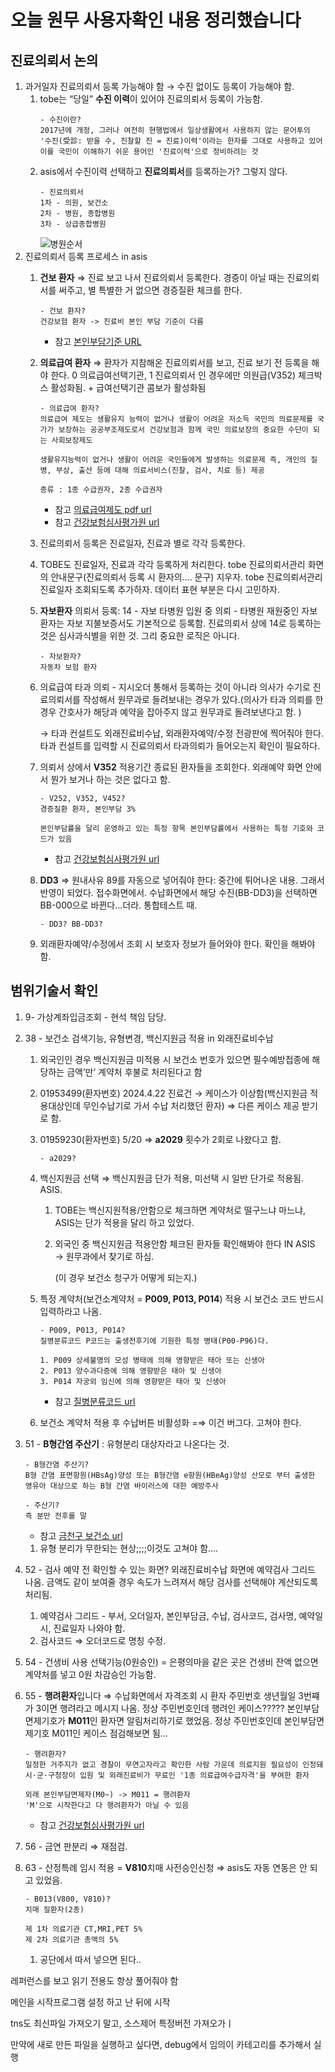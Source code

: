 

# 오늘 원무 사용자확인 내용 정리했습니다

## 진료의뢰서 논의
1. 과거일자 진료의뢰서 등록 가능해야 함 → 수진 없이도 등록이 가능해야 함.
    1. tobe는 “당일” **수진 이력**이 있어야 진료의뢰서 등록이 가능함.
        ```
        - 수진이란?       
        2017년에 개정, 그러나 여전히 현행법에서 일상생활에서 사용하지 않는 문어투의 '수진(受診: 받을 수, 진찰할 진 = 진료)이력'이라는 한자를 그대로 사용하고 있어 이를 국민이 이해하기 쉬운 용어인 '진료이력'으로 정비하려는 것
        ```
    2. asis에서 수진이력 선택하고 **진료의뢰서**를 등록하는가? 그렇지 않다.
         ```
         - 진료의뢰서
         1차 - 의원, 보건소
         2차 - 병원, 종합병원
         3차 - 상급종합병원
         ```
         ![병원순서](img\병원순서.jpg)
2. 진료의뢰서 등록 프로세스 in asis
    1. **건보 환자** ⇒ 진료 보고 나서 진료의뢰서 등록한다. 경증이 아닐 때는 진료의뢰서를 써주고, 별 특별한 거 없으면 경증질환 체크를 한다.
        ```
        - 건보 환자?
        건강보험 환자 -> 진료비 본인 부담 기준이 다름
        ```
        - 참고 [본인부담기준 URL](https://www.hira.or.kr/dummy.do?pgmid=HIRAA030056020100)

    2. **의료급여 환자** ⇒ 환자가 지참해온 진료의뢰서를 보고, 진료 보기 전 등록을 해야 한다.  0 의료급여선택기관, 1 진료의뢰서 인 경우에만 의원급(V352) 체크박스 활성화됨. + 급여선택기관 콤보가 활성화됨
        ```
        - 의료급여 환자?
        의료급여 제도는 생활유지 능력이 없거나 생활이 어려운 저소득 국민의 의료문제를 국가가 보장하는 공공부조제도로서 건강보험과 함께 국민 의료보장의 중요한 수단이 되는 사회보장제도
        
        생활유지능력이 없거나 생활이 어려운 국민들에게 발생하는 의료문제 즉, 개인의 질병, 부상, 출산 등에 대해 의료서비스(진찰, 검사, 치료 등) 제공

        종류 : 1종 수급권자, 2종 수급권자
        ```
        - 참고 [의료급여제도 pdf url](https://www.medric.or.kr/Uploads/BLibrary/%EC%8B%AC%ED%8F%89%EC%9B%90-%EC%95%8C%EA%B8%B0%EC%89%AC%EC%9A%B4%EC%9D%98%EB%A3%8C%EA%B8%89%EC%97%AC%EC%A0%9C%EB%8F%84.pdf)
        - 참고 [건강보험심사평가원 url](https://www.hira.or.kr/dummy.do?pgmid=HIRAA020020000000)

    3. 진료의뢰서 등록은 진료일자, 진료과 별로 각각 등록한다.

    5. TOBE도 진료일자, 진료과 각각 등록하게 처리한다. tobe 진료의뢰서관리 화면의 안내문구(진료의뢰서 등록 시 환자의…. 문구) 지우자. tobe 진료의뢰서관리 진료일자 조회되도록 추가하자. 데이터 표현 부분은 다시 고민하자.

    6. **자보환자** 의뢰서 등록: 14 - 자보 타병원 입원 중 의뢰 - 타병원 재원중인 자보 환자는 자보 지불보증서도 기본적으로 등록함. 진료의뢰서 상에 14로 등록하는 것은 심사과식별을 위한 것. 그리 중요한 로직은 아니다.
        ```
        - 자보환자?
        자동차 보험 환자
        ```
    7. 의료급여 타과 의뢰 - 지시오더 통해서 등록하는 것이 아니라 의사가 수기로 진료의뢰서를 작성해서 원무과로 들려보내는 경우가 있다.(의사가 타과 의뢰를 한 경우 간호사가 해당과 예약을 잡아주지 않고 원무과로 돌려보낸다고 함. ) 
    
        → 타과 컨설트도 외래진료비수납, 외래환자예약/수정 전광판에 찍어줘야 한다. 타과 컨설트를 입력할 시 진료의뢰서 타과의뢰가 들어오는지 확인이 필요하다.
        
    8. 의뢰서 상에서 **V352** 적용기간 종료된 환자들을 조회한다. 외래예약 화면 안에서 뭔가 보거나 하는 것은 없다고 함.
        ```
        - V252, V352, V452?
        경증질환 환자, 본인부담 3%

        본인부담률을 달리 운영하고 있는 특정 항목 본인부담률에서 사용하는 특정 기호와 코드가 있음
        ```
        - 참고 [건강보험심사평가원 url](https://www.hira.or.kr/dummy.do?pgmid=HIRAA030057020100)
        
    9. **DD3** ⇒ 원내사유 89를 자동으로 넣어줘야 한다: 중간에 튀어나온 내용. 그래서 반영이 되었다. 접수화면에서. 수납화면에서 해당 수진(BB-DD3)을 선택하면 BB-000으로 바뀐다…더라. 통합테스트 때.
        ```
        - DD3? BB-DD3?
        ```

    3. 외래환자예약/수정에서 조회 시 보호자 정보가 들어와야 한다. 확인을 해봐야 함. 


## 범위기술서 확인
1. 9- 가상계좌입금조회 - 현석 책임 담당. 
2. 38 - 보건소 검색기능, 유형변경, 백신지원금 적용 in 외래진료비수납
    1. 외국인인 경우 백신지원금 미적용 시 보건소 번호가 있으면 필수예방접종에 해당하는 금액’만’ 계약처 후불로 처리된다고 함 

    2. 01953499(환자번호) 2024.4.22 진료건 → 케이스가 이상함(백신지원금 적용대상인데 무인수납기로 가서 수납 처리했던 환자) ⇒ 다른 케이스 제공 받기로 함.

    3. 01959230(환자번호) 5/20 ⇒ **a2029** 횟수가 2회로 나왔다고 함.
        ```
        - a2029?

        ```

    4. 백신지원금 선택 ⇒ 백신지원금 단가 적용, 미선택 시 일반 단가로 적용됨. ASIS. 
        1. TOBE는 백신지원적용/안함으로 체크하면 계약처로 떨구느냐 마느냐, ASIS는 단가 적용을 달리 하고 있었다.

        2. 외국인 중 백신지원금 적용안함 체크된 환자들 확인해봐야 한다 IN ASIS → 원무과에서 찾기로 하심.

            (이 경우 보건소 청구가 어떻게 되는지.)


    5. 특정 계약처(보건소계약처 = **P009, P013, P014**) 적용 시 보건소 코드 반드시 입력하라고 나옴.
        ```
        - P009, P013, P014?
        질병분류코드 P코드는 출생전후기에 기원한 특정 병태(P00-P96)다.
        
        1. P009 상세불명의 모성 병태에 의해 영향받은 태아 또는 신생아
        2. P013 양수과다증에 의해 영향받은 태아 및 신생아
        3. P014 자궁외 임신에 의해 영향받은 태아 및 신생아
        ```
        - 참고 [질병분류코드 url](https://blog.naver.com/yhryub/140164223229)

    6. 보건소 계약처 적용 후 수납버튼 비활성화 =⇒ 이건 버그다. 고쳐야 한다.
3. 51 - **B형간염 주산기** : 유형분리 대상자라고 나온다는 것.
    ```
    - B형간염 주산기?
    B형 간염 표면항원(HBsAg)양성 또는 B형간염 e항원(HBeAg)양성 산모로 부터 출생한 영유아 대상으로 하는 B형 간염 바이러스에 대한 예방주사
    ```
    ```
    - 주산기?
    즉 분만 전후를 말
    ```
    - 참고 [금천구 보건소 url](https://www.geumcheon.go.kr/health/contents.do?key=1463)
    
    1. 유형 분리가 무한되는 현상;;;;이것도 고쳐야 함….

    

4. 52 - 검사 예약 전 확인할 수 있는 화면? 외래진료비수납 화면에 예약검사 그리드 나옴. 금액도 같이 보여줄 경우 속도가 느려져서 해당 검사를 선택해야 계산되도록 처리됨.
    1. 예약검사 그리드 - 부서, 오더일자, 본인부담금, 수납, 검사코드, 검사명, 예약일시, 진료일자 나와야 함.
    2. 검사코드 ⇒ 오더코드로 명칭 수정.

5. 54 - 건생비 사용 선택기능(0원승인) = 은평의마을 같은 곳은 건생비 잔액 없으면 계약처를 넣고 0원 차감승인 가능함.

6. 55 - **행려환자**입니다 ⇒ 수납화면에서 자격조회 시 환자 주민번호 생년월일 3번쨰가 3이면 행려라고 메시지 나옴. 정상 주민번호인데 행려인 케이스????? 본인부담면제기호가 **M011**인 환자면 알림처리하기로 했었음. 정상 주민번호인데 본인부담면제기호 M011인 케이스 점검해보면 됨…

    ```
    - 행려환자?
    일정한 거주지가 없고 경찰이 무연고자라고 확인한 사람 가운데 의료지원 필요성이 인정돼 시·군·구청장이 입원 및 외래진료비가 무료인 '1종 의료급여수급자격'을 부여한 환자

    외래 본인부담면제자(M0~) -> M011 = 행려환자
    'M'으로 시작한다고 다 행려환자가 아닐 수 있음
    ```
    - 참고 [건강보험심사평가원 url](https://www.hira.or.kr/dummy.do?pgmid=HIRAA030057020100)

7. 56 - 금연 판분리 ⇒ 재점검.
8. 63 - 산정특례 임시 적용 = **V810**치매 사전승인신청 ⇒ asis도 자동 연동은 안 되고 있었음. 
    ```
    - B013(V800, V810)?
    치매 질환자(2종)

    제 1차 의료기관 CT,MRI,PET 5%
    제 2차 의료기관 총액의 5%
    ```
    1. 공단에서 따서 넣으면 된다..



레퍼런스를 보고 읽기 전용도 항상 풀어줘야 함

메인을 시작프로그램 설정 하고 난 뒤에 시작

tns도 최신파일 가져오기 말고, 소스제어 특정버전 가져오가ㅣ

만약에 새로 만든 파일을 실행하고 싶다면, debug에서 임의이 카테고리를 추가해서 실행